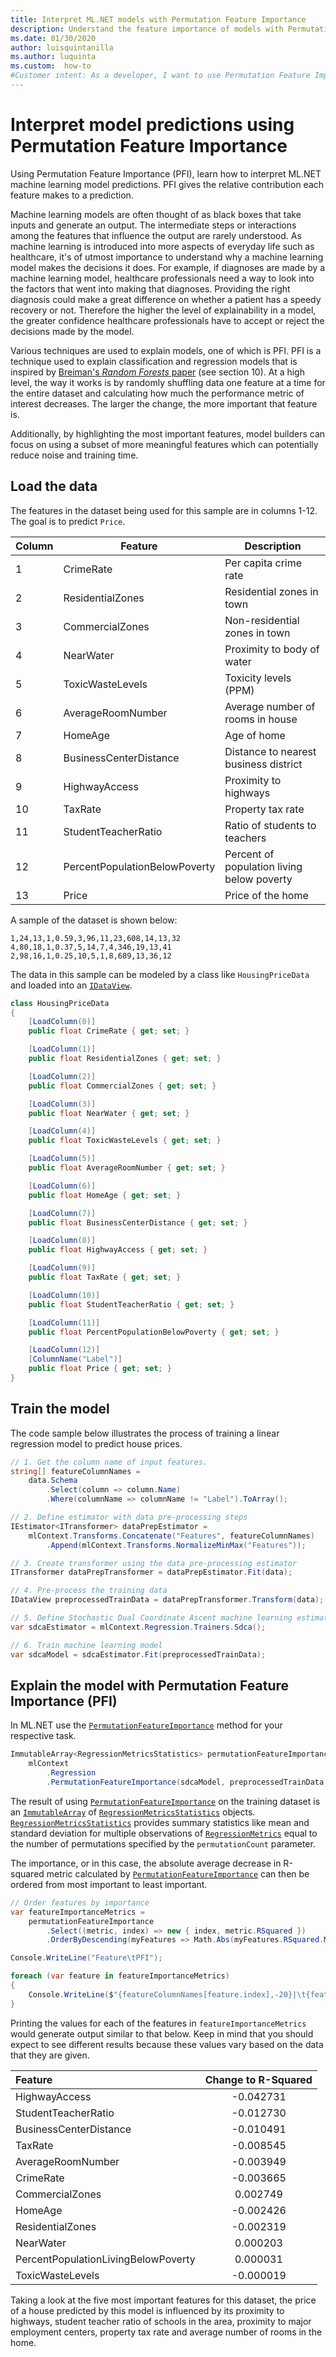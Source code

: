 ```yaml
---
title: Interpret ML.NET models with Permutation Feature Importance
description: Understand the feature importance of models with Permutation Feature Importance in ML.NET
ms.date: 01/30/2020
author: luisquintanilla
ms.author: luquinta
ms.custom:  how-to
#Customer intent: As a developer, I want to use Permutation Feature Importance in ML.NET to determine the feature importance of my models so that I can understand how my machine learning models make decisions and which features contribute to their performance.
---
```


# Interpret model predictions using Permutation Feature Importance

Using Permutation Feature Importance (PFI), learn how to interpret ML.NET machine learning model predictions. PFI gives the relative contribution each feature makes to a prediction.

Machine learning models are often thought of as black boxes that take inputs and generate an output. The intermediate steps or interactions among the features that influence the output are rarely understood. As machine learning is introduced into more aspects of everyday life such as healthcare, it's of utmost importance to understand why a machine learning model makes the decisions it does. For example, if diagnoses are made by a machine learning model, healthcare professionals need a way to look into the factors that went into making that diagnoses. Providing the right diagnosis could make a great difference on whether a patient has a speedy recovery or not. Therefore the higher the level of explainability in a model, the greater confidence healthcare professionals have to accept or reject the decisions made by the model.

Various techniques are used to explain models, one of which is PFI. PFI is a technique used to explain classification and regression models that is inspired by [Breiman's *Random Forests* paper](https://www.stat.berkeley.edu/~breiman/randomforest2001.pdf) (see section 10). At a high level, the way it works is by randomly shuffling data one feature at a time for the entire dataset and calculating how much the performance metric of interest decreases. The larger the change, the more important that feature is.

Additionally, by highlighting the most important features, model builders can focus on using a subset of more meaningful features which can potentially reduce noise and training time.

## Load the data

The features in the dataset being used for this sample are in columns 1-12. The goal is to predict `Price`.

| Column | Feature | Description
| --- | --- | --- |
| 1 | CrimeRate | Per capita crime rate
| 2 | ResidentialZones | Residential zones in town
| 3 | CommercialZones | Non-residential zones in town
| 4 | NearWater | Proximity to body of water
| 5 | ToxicWasteLevels | Toxicity levels (PPM)
| 6 | AverageRoomNumber | Average number of rooms in house
| 7 | HomeAge | Age of home
| 8 | BusinessCenterDistance | Distance to nearest business district
| 9 | HighwayAccess | Proximity to highways
| 10 | TaxRate | Property tax rate
| 11 | StudentTeacherRatio | Ratio of students to teachers
| 12 | PercentPopulationBelowPoverty | Percent of population living below poverty
| 13 | Price | Price of the home

A sample of the dataset is shown below:

```text
1,24,13,1,0.59,3,96,11,23,608,14,13,32
4,80,18,1,0.37,5,14,7,4,346,19,13,41
2,98,16,1,0.25,10,5,1,8,689,13,36,12
```

The data in this sample can be modeled by a class like `HousingPriceData` and loaded into an [`IDataView`](xref:Microsoft.ML.IDataView).

```csharp
class HousingPriceData
{
    [LoadColumn(0)]
    public float CrimeRate { get; set; }

    [LoadColumn(1)]
    public float ResidentialZones { get; set; }

    [LoadColumn(2)]
    public float CommercialZones { get; set; }

    [LoadColumn(3)]
    public float NearWater { get; set; }

    [LoadColumn(4)]
    public float ToxicWasteLevels { get; set; }

    [LoadColumn(5)]
    public float AverageRoomNumber { get; set; }

    [LoadColumn(6)]
    public float HomeAge { get; set; }

    [LoadColumn(7)]
    public float BusinessCenterDistance { get; set; }

    [LoadColumn(8)]
    public float HighwayAccess { get; set; }

    [LoadColumn(9)]
    public float TaxRate { get; set; }

    [LoadColumn(10)]
    public float StudentTeacherRatio { get; set; }

    [LoadColumn(11)]
    public float PercentPopulationBelowPoverty { get; set; }

    [LoadColumn(12)]
    [ColumnName("Label")]
    public float Price { get; set; }
}
```

## Train the model

The code sample below illustrates the process of training a linear regression model to predict house prices.

```csharp
// 1. Get the column name of input features.
string[] featureColumnNames =
    data.Schema
        .Select(column => column.Name)
        .Where(columnName => columnName != "Label").ToArray();

// 2. Define estimator with data pre-processing steps
IEstimator<ITransformer> dataPrepEstimator =
    mlContext.Transforms.Concatenate("Features", featureColumnNames)
        .Append(mlContext.Transforms.NormalizeMinMax("Features"));

// 3. Create transformer using the data pre-processing estimator
ITransformer dataPrepTransformer = dataPrepEstimator.Fit(data);

// 4. Pre-process the training data
IDataView preprocessedTrainData = dataPrepTransformer.Transform(data);

// 5. Define Stochastic Dual Coordinate Ascent machine learning estimator
var sdcaEstimator = mlContext.Regression.Trainers.Sdca();

// 6. Train machine learning model
var sdcaModel = sdcaEstimator.Fit(preprocessedTrainData);
```

## Explain the model with Permutation Feature Importance (PFI)

In ML.NET use the [`PermutationFeatureImportance`](xref:Microsoft.ML.PermutationFeatureImportanceExtensions) method for your respective task.

```csharp
ImmutableArray<RegressionMetricsStatistics> permutationFeatureImportance =
    mlContext
        .Regression
        .PermutationFeatureImportance(sdcaModel, preprocessedTrainData, permutationCount:3);
```

The result of using [`PermutationFeatureImportance`](xref:Microsoft.ML.PermutationFeatureImportanceExtensions) on the training dataset is an [`ImmutableArray`](xref:System.Collections.Immutable.ImmutableArray) of [`RegressionMetricsStatistics`](xref:Microsoft.ML.Data.RegressionMetricsStatistics) objects. [`RegressionMetricsStatistics`](xref:Microsoft.ML.Data.RegressionMetricsStatistics) provides summary statistics like mean and standard deviation for multiple observations of [`RegressionMetrics`](xref:Microsoft.ML.Data.RegressionMetrics) equal to the number of permutations specified by the `permutationCount` parameter.

The importance, or in this case, the absolute average decrease in R-squared metric calculated by [`PermutationFeatureImportance`](xref:Microsoft.ML.PermutationFeatureImportanceExtensions) can then be ordered from most important to least important.

```csharp
// Order features by importance
var featureImportanceMetrics =
    permutationFeatureImportance
        .Select((metric, index) => new { index, metric.RSquared })
        .OrderByDescending(myFeatures => Math.Abs(myFeatures.RSquared.Mean));

Console.WriteLine("Feature\tPFI");

foreach (var feature in featureImportanceMetrics)
{
    Console.WriteLine($"{featureColumnNames[feature.index],-20}|\t{feature.RSquared.Mean:F6}");
}
```

Printing the values for each of the features in `featureImportanceMetrics` would generate output similar to that below. Keep in mind that you should expect to see different results because these values vary based on the data that they are given.

| Feature | Change to R-Squared |
|:--|:--:|
HighwayAccess       |   -0.042731
StudentTeacherRatio |   -0.012730
BusinessCenterDistance| -0.010491
TaxRate             |   -0.008545
AverageRoomNumber   |   -0.003949
CrimeRate           |   -0.003665
CommercialZones     |   0.002749
HomeAge             |   -0.002426
ResidentialZones    |   -0.002319
NearWater           |   0.000203
PercentPopulationLivingBelowPoverty|    0.000031
ToxicWasteLevels    |   -0.000019

Taking a look at the five most important features for this dataset, the price of a house predicted by this model is influenced by its proximity to highways, student teacher ratio of schools in the area, proximity to major employment centers, property tax rate and average number of rooms in the home.
